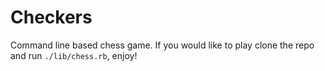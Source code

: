 Checkers
========

Command line based chess game.  If you would like to play clone the repo and run <code>./lib/chess.rb</code>, enjoy!
